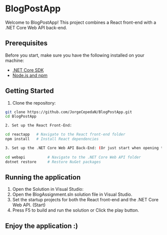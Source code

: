 # BlogPostApp

Welcome to BlogPostApp! This project combines a React front-end with a .NET Core Web API back-end.

## Prerequisites

Before you start, make sure you have the following installed on your machine:

- [.NET Core SDK](https://dotnet.microsoft.com/download)
- [Node.js and npm](https://nodejs.org/)

## Getting Started

1. Clone the repository:

```bash
git clone https://github.com/JorgeCepedaN/BlogPostApp.git
cd BlogPostApp

2. Set up the React Front-End:

cd reactapp   # Navigate to the React front-end folder
npm install   # Install React dependencies

3. Set up the .NET Core Web API Back-End: (Or just start when opening the .SLN file on Visual Studio)
 
cd webapi          # Navigate to the .NET Core Web API folder
dotnet restore     # Restore NuGet packages

```
## Running the application

1. Open the Solution in Visual Studio:
2. Open the BlogAssignment.sln solution file in Visual Studio.
3. Set the startup projects for both the React front-end and the .NET Core Web API. (Start)
4. Press F5 to build and run the solution or Click the play button. 

## Enjoy the application :)
